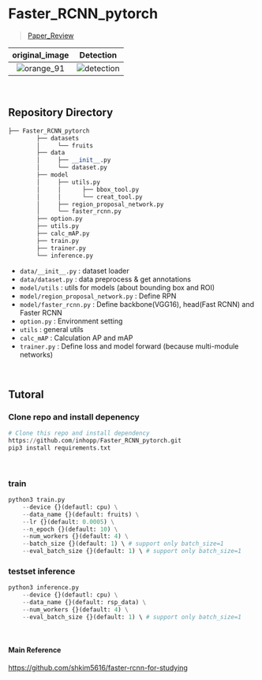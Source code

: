 # Faster_RCNN_pytorch

> [Paper_Review](https://inhopp.github.io/paper/Paper10/)

| original_image | Detection |
|:-:|:-:|
| ![orange_91](https://user-images.githubusercontent.com/96368476/192968601-6dae1a8b-e8d6-4df0-a815-9a48d488885e.jpg) | ![detection](https://user-images.githubusercontent.com/96368476/192968604-d6a4fdb6-44a8-4de0-a515-424bc0c29eb4.png) |



<br>

## Repository Directory 

``` python 
├── Faster_RCNN_pytorch
        ├── datasets
        │     └── fruits
        ├── data
        │     ├── __init__.py
        │     └── dataset.py
        ├── model
        │     ├── utils.py
        │     │      ├── bbox_tool.py
        │     │      └── creat_tool.py      
        │     ├── region_proposal_network.py          
        │     └── faster_rcnn.py        
        ├── option.py
        ├── utils.py
        ├── calc_mAP.py
        ├── train.py
        ├── trainer.py
        └── inference.py
```

- `data/__init__.py` : dataset loader
- `data/dataset.py` : data preprocess & get annotations
- `model/utils` : utils for models (about bounding box and ROI)
- `model/region_proposal_network.py` : Define RPN 
- `model/faster_rcnn.py` : Define backbone(VGG16), head(Fast RCNN) and Faster RCNN
- `option.py` : Environment setting
- `utils` : general utils
- `calc_mAP` : Calculation AP and mAP
- `trainer.py` : Define loss and model forward (because multi-module networks)


<br>


## Tutoral

### Clone repo and install depenency

``` python
# Clone this repo and install dependency
https://github.com/inhopp/Faster_RCNN_pytorch.git
pip3 install requirements.txt
```

<br>


### train
``` python
python3 train.py
    --device {}(defautl: cpu) \
    --data_name {}(default: fruits) \
    --lr {}(default: 0.0005) \
    --n_epoch {}(default: 10) \
    --num_workers {}(default: 4) \
    --batch_size {}(default: 1) \ # support only batch_size=1
    --eval_batch_size {}(default: 1) \ # support only batch_size=1
```

### testset inference
```python
python3 inference.py
    --device {}(defautl: cpu) \
    --data_name {}(default: rsp_data) \
    --num_workers {}(default: 4) \
    --eval_batch_size {}(default: 1) \ # support only batch_size=1
```

<br>

#### Main Reference
https://github.com/shkim5616/faster-rcnn-for-studying

